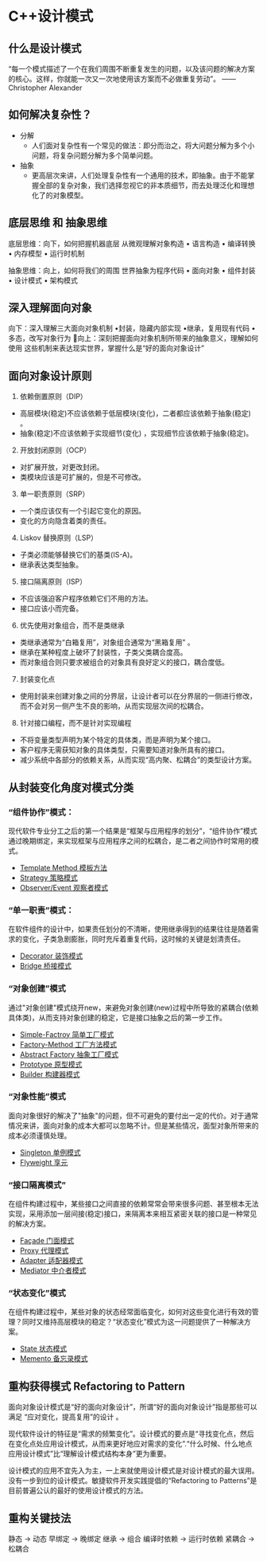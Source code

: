 # C++设计模式

## 什么是设计模式
“每一个模式描述了一个在我们周围不断重复发生的问题，以及该问题的解决方案的核心。这样，你就能一次又一次地使用该方案而不必做重复劳动”。
——Christopher Alexander

## 如何解决复杂性？
+ 分解
  + 人们面对复杂性有一个常见的做法：即分而治之，将大问题分解为多个小问题，将复杂问题分解为多个简单问题。
+ 抽象
  + 更高层次来讲，人们处理复杂性有一个通用的技术，即抽象。由于不能掌握全部的复杂对象，我们选择忽视它的非本质细节，而去处理泛化和理想化了的对象模型。
  
## 底层思维 和 抽象思维
底层思维：向下，如何把握机器底层
从微观理解对象构造
• 语言构造
• 编译转换
• 内存模型
• 运行时机制

抽象思维：向上，如何将我们的周围
世界抽象为程序代码
• 面向对象
• 组件封装
• 设计模式
• 架构模式

## 深入理解面向对象
向下：深入理解三大面向对象机制
•封装，隐藏内部实现
•继承，复用现有代码
•多态，改写对象行为
向上：深刻把握面向对象机制所带来的抽象意义，理解如何使用
这些机制来表达现实世界，掌握什么是“好的面向对象设计”

## 面向对象设计原则
1. 依赖倒置原则（DIP）
  + 高层模块(稳定)不应该依赖于低层模块(变化)，二者都应该依赖于抽象(稳定) 。
  + 抽象(稳定)不应该依赖于实现细节(变化) ，实现细节应该依赖于抽象(稳定)。
2. 开放封闭原则（OCP）
  + 对扩展开放，对更改封闭。
  + 类模块应该是可扩展的，但是不可修改。
3. 单一职责原则（SRP）
  + 一个类应该仅有一个引起它变化的原因。
  + 变化的方向隐含着类的责任。
4. Liskov 替换原则（LSP）
  + 子类必须能够替换它们的基类(IS-A)。
  + 继承表达类型抽象。
5. 接口隔离原则（ISP）
  + 不应该强迫客户程序依赖它们不用的方法。
  + 接口应该小而完备。
6. 优先使用对象组合，而不是类继承
  + 类继承通常为“白箱复用”，对象组合通常为“黑箱复用” 。
  + 继承在某种程度上破坏了封装性，子类父类耦合度高。
  + 而对象组合则只要求被组合的对象具有良好定义的接口，耦合度低。
7. 封装变化点
  + 使用封装来创建对象之间的分界层，让设计者可以在分界层的一侧进行修改，而不会对另一侧产生不良的影响，从而实现层次间的松耦合。
8. 针对接口编程，而不是针对实现编程
  + 不将变量类型声明为某个特定的具体类，而是声明为某个接口。
  + 客户程序无需获知对象的具体类型，只需要知道对象所具有的接口。
  + 减少系统中各部分的依赖关系，从而实现“高内聚、松耦合”的类型设计方案。

## 从封装变化角度对模式分类
### “组件协作”模式：
现代软件专业分工之后的第一个结果是“框架与应用程序的划分”，“组件协作”模式通过晚期绑定，来实现框架与应用程序之间的松耦合，是二者之间协作时常用的模式。
+ [Template Method 模板方法](Template-Method/Template-Method.md)
+ [Strategy 策略模式](Strategy/Strategy.md)
+ [Observer/Event 观察者模式](Observer/Observer.md)
### “单一职责”模式：
在软件组件的设计中，如果责任划分的不清晰，使用继承得到的结果往往是随着需求的变化，子类急剧膨胀，同时充斥着重复代码，这时候的关键是划清责任。
+ [Decorator 装饰模式](Decorator/Decorator.md)
+ [Bridge 桥接模式](Bridge/Bridge.md)
### “对象创建”模式
通过"对象创建"模式绕开new，来避免对象创建(new)过程中所导致的紧耦合(依赖具体类)，从而支持对象创建的稳定，它是接口抽象之后的第一步工作。
+ [Simple-Factroy 简单工厂模式](Simple-Factroy/Simple-Factroy.md)
+ [Factory-Method 工厂方法模式](Factory-Method/Factory-Method.md)
+ [Abstract Factory 抽象工厂模式](Abstract-Factory/Abstract-Factory.md)
+ [Prototype 原型模式](Prototype/Prototype.md)
+ [Builder 构建器模式](Builder/Builder.md)
### “对象性能”模式
面向对象很好的解决了"抽象"的问题，但不可避免的要付出一定的代价。对于通常情况来讲，面向对象的成本大都可以忽略不计。但是某些情况，面型对象所带来的成本必须谨慎处理。
+ [Singleton 单例模式](Singleton/Singleton.md)
+ [Flyweight 享元](Flyweight/Flyweight.md)
### “接口隔离模式”
在组件构建过程中，某些接口之间直接的依赖常常会带来很多问题、甚至根本无法实现，采用添加一层间接(稳定)接口，来隔离本来相互紧密关联的接口是一种常见的解决方案。
+ [Façade 门面模式](Facade/Facade.md)
+ [Proxy 代理模式](Proxy/Proxy.md)
+ [Adapter 适配器模式](Adapter/Adapter.md)
+ [Mediator 中介者模式](Mediator/Mediator.md)
### “状态变化”模式
在组件构建过程中，某些对象的状态经常面临变化，如何对这些变化进行有效的管理？同时又维持高层模块的稳定？“状态变化”模式为这一问题提供了一种解决方案。
+ [State 状态模式](State/State.md)
+ [Memento 备忘录模式](Memento/Memento.md)
## 重构获得模式 Refactoring to Pattern
面向对象设计模式是“好的面向对象设计”，所谓“好的面向对象设计”指是那些可以满足 “应对变化，提高复用”的设计 。

现代软件设计的特征是“需求的频繁变化”。设计模式的要点是“寻找变化点，然后在变化点处应用设计模式，从而来更好地应对需求的变化”.“什么时候、什么地点应用设计模式”比“理解设计模式结构本身”更为重要。

设计模式的应用不宜先入为主，一上来就使用设计模式是对设计模式的最大误用。没有一步到位的设计模式。敏捷软件开发实践提倡的“Refactoring to Patterns”是目前普遍公认的最好的使用设计模式的方法。

## 重构关键技法
静态 -> 动态
早绑定 -> 晚绑定
继承 -> 组合
编译时依赖 -> 运行时依赖
紧耦合 -> 松耦合